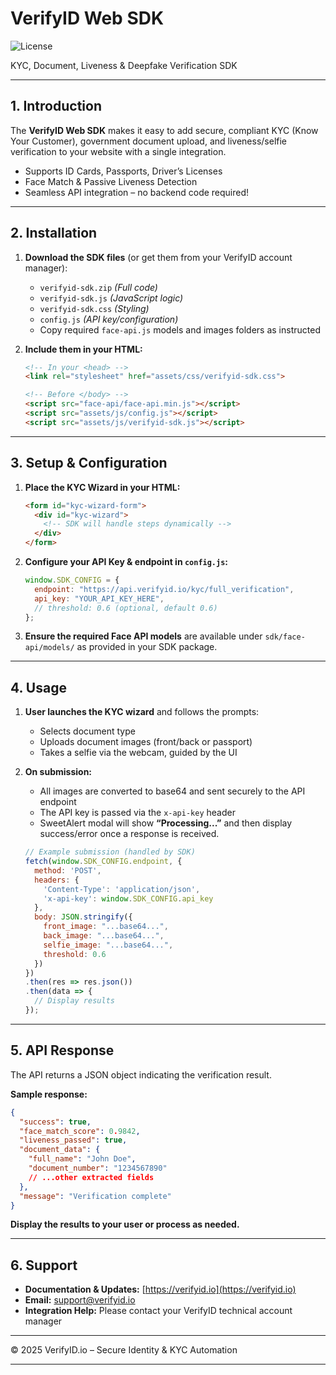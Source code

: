 # VerifyID Web SDK
![License](https://img.shields.io/github/license/omnisolinfotech/verifyid-sdk-web)

KYC, Document, Liveness & Deepfake Verification SDK

---

## 1. Introduction

The **VerifyID Web SDK** makes it easy to add secure, compliant KYC (Know Your Customer), government document upload, and liveness/selfie verification to your website with a single integration.

- Supports ID Cards, Passports, Driver’s Licenses  
- Face Match & Passive Liveness Detection  
- Seamless API integration – no backend code required!

---

## 2. Installation

1. **Download the SDK files** (or get them from your VerifyID account manager):

   - `verifyid-sdk.zip` *(Full code)*
   - `verifyid-sdk.js` *(JavaScript logic)*
   - `verifyid-sdk.css` *(Styling)*
   - `config.js` *(API key/configuration)*
   - Copy required `face-api.js` models and images folders as instructed

2. **Include them in your HTML:**

   ```html
   <!-- In your <head> -->
   <link rel="stylesheet" href="assets/css/verifyid-sdk.css">

   <!-- Before </body> -->
   <script src="face-api/face-api.min.js"></script>
   <script src="assets/js/config.js"></script>
   <script src="assets/js/verifyid-sdk.js"></script>
   ```

---

## 3. Setup & Configuration

1. **Place the KYC Wizard in your HTML:**

   ```html
   <form id="kyc-wizard-form">
     <div id="kyc-wizard">
       <!-- SDK will handle steps dynamically -->
     </div>
   </form>
   ```

2. **Configure your API Key & endpoint in `config.js`:**

   ```js
   window.SDK_CONFIG = {
     endpoint: "https://api.verifyid.io/kyc/full_verification",
     api_key: "YOUR_API_KEY_HERE",
     // threshold: 0.6 (optional, default 0.6)
   };
   ```

3. **Ensure the required Face API models** are available under `sdk/face-api/models/` as provided in your SDK package.

---

## 4. Usage

1. **User launches the KYC wizard** and follows the prompts:
    - Selects document type
    - Uploads document images (front/back or passport)
    - Takes a selfie via the webcam, guided by the UI

2. **On submission:**
    - All images are converted to base64 and sent securely to the API endpoint
    - The API key is passed via the `x-api-key` header
    - SweetAlert modal will show **“Processing...”** and then display success/error once a response is received.

   ```js
   // Example submission (handled by SDK)
   fetch(window.SDK_CONFIG.endpoint, {
     method: 'POST',
     headers: {
       'Content-Type': 'application/json',
       'x-api-key': window.SDK_CONFIG.api_key
     },
     body: JSON.stringify({
       front_image: "...base64...",
       back_image: "...base64...",
       selfie_image: "...base64...",
       threshold: 0.6
     })
   })
   .then(res => res.json())
   .then(data => {
     // Display results
   });
   ```

---

## 5. API Response

The API returns a JSON object indicating the verification result.

**Sample response:**

```json
{
  "success": true,
  "face_match_score": 0.9842,
  "liveness_passed": true,
  "document_data": {
    "full_name": "John Doe",
    "document_number": "1234567890"
    // ...other extracted fields
  },
  "message": "Verification complete"
}
```

**Display the results to your user or process as needed.**

---

## 6. Support

- **Documentation & Updates:** [https://verifyid.io](https://verifyid.io)
- **Email:** support@verifyid.io
- **Integration Help:** Please contact your VerifyID technical account manager

---

© 2025 VerifyID.io – Secure Identity & KYC Automation

---